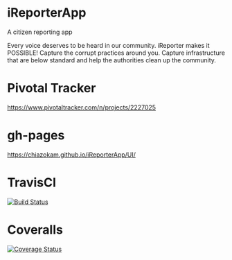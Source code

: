 # iReporterApp
A citizen reporting app

Every voice deserves to be heard in our community.
iReporter makes it POSSIBLE!
Capture the corrupt practices around you. Capture infrastructure
that are below standard and help the authorities clean up the community.

# Pivotal Tracker
https://www.pivotaltracker.com/n/projects/2227025

# gh-pages
https://chiazokam.github.io/iReporterApp/UI/

# TravisCI
[![Build Status](https://travis-ci.org/Chiazokam/iReporterApp.svg?branch=master)](https://travis-ci.org/Chiazokam/iReporterApp)

# Coveralls
[![Coverage Status](https://coveralls.io/repos/github/Chiazokam/iReporterApp/badge.svg?branch=develop)](https://coveralls.io/github/Chiazokam/iReporterApp?branch=develop)
